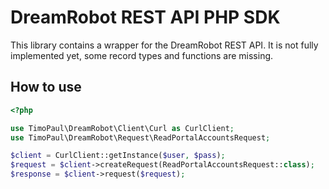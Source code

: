 # DreamRobot REST API PHP SDK
This library contains a wrapper for the DreamRobot REST API. It is not fully implemented yet, some record types and functions are missing.

## How to use

```php
<?php

use TimoPaul\DreamRobot\Client\Curl as CurlClient;
use TimoPaul\DreamRobot\Request\ReadPortalAccountsRequest;

$client = CurlClient::getInstance($user, $pass);
$request = $client->createRequest(ReadPortalAccountsRequest::class);
$response = $client->request($request);

```
